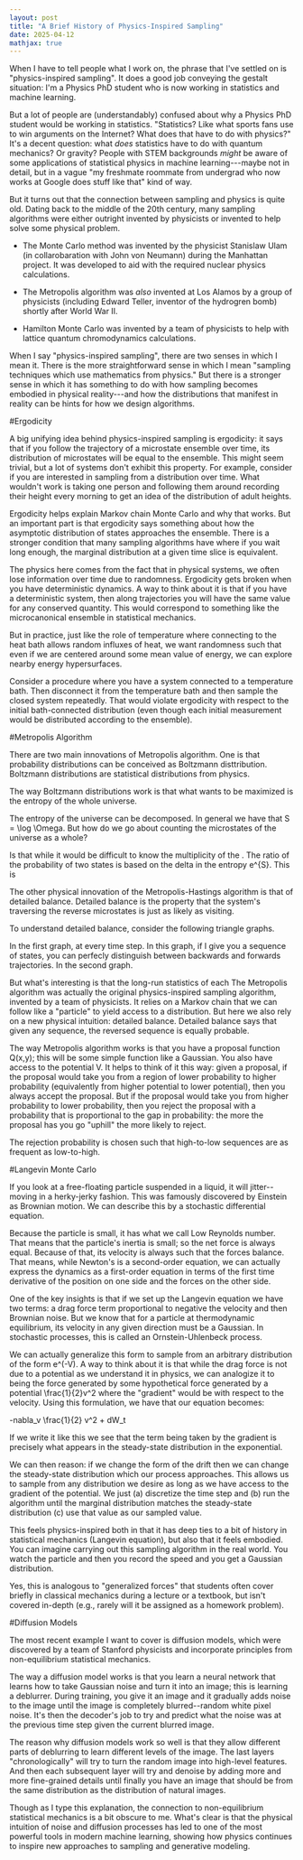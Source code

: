 ```yaml
---
layout: post
title: "A Brief History of Physics-Inspired Sampling"
date: 2025-04-12
mathjax: true
---
```


When I have to tell people what I work on, the phrase that I've settled on is "physics-inspired sampling". 
It does a good job conveying the gestalt situation: I'm a Physics PhD student who is now working in statistics
and machine learning.

But a lot of people are (understandably) confused about why a Physics PhD student would be working in statistics. 
"Statistics? Like what sports fans use to win arguments on the Internet? What does that have to do with physics?" 
It's a decent question: what *does* statistics have to do with quantum mechanics? Or gravity? 
People with STEM backgrounds *might* be aware of some applications 
of statistical physics in machine learning---maybe not in detail, but in a vague 
"my freshmate roommate from undergrad who now works at Google does stuff like that" kind of way.

But it turns out that the connection between sampling and physics is quite old. Dating back to the middle of the
20th century, many sampling algorithms were either outright invented by physicists or invented to help solve
some physical problem.

* The Monte Carlo method was invented by the physicist Stanislaw Ulam (in collarobaration with John von Neumann)
during the Manhattan project. It was developed to aid with the required
nuclear physics calculations.

* The Metropolis algorithm was *also* invented at Los Alamos by a group of physicists 
(including Edward Teller, inventor of the hydrogren bomb) shortly after World War II.

* Hamilton Monte Carlo was invented by a team of 
physicists to help with lattice quantum chromodynamics calculations.


When I say "physics-inspired sampling", there are two senses in which I mean it. 
There is the more straightforward sense in which I mean "sampling techniques which use mathematics from physics." 
But there is a stronger sense in which it has something to do with how sampling becomes embodied in 
physical reality---and how the distributions that manifest in reality can be hints for how we design algorithms.

#Ergodicity

A big unifying idea behind physics-inspired sampling is ergodicity: it says that if you follow the trajectory of a
microstate ensemble over time, its distribution of microstates will be equal to the ensemble. 
This might seem trivial, but a lot of systems don't exhibit this property. 
For example, consider if you are interested in sampling from a distribution over time. 
What wouldn't work is taking one person and following them around recording their height 
every morning to get an idea of the distribution of adult heights.

Ergodicity helps explain Markov chain Monte Carlo and why that works. 
But an important part is that ergodicity says something about how the asymptotic distribution of states 
approaches the ensemble. There is a stronger condition that many sampling algorithms 
have where if you wait long enough, the marginal distribution at a given time slice is equivalent.

The physics here comes from the fact that in physical systems, 
we often lose information over time due to randomness. Ergodicity gets broken when you have deterministic dynamics.
 A way to think about it is that if you have a deterministic system, then along trajectories you will have the same value for any conserved quantity. This would correspond to something like the microcanonical ensemble in statistical mechanics.

But in practice, just like the role of temperature where connecting to the heat bath allows random influxes of heat, we want randomness such that even if we are centered around some mean value of energy, we can explore nearby energy hypersurfaces.

Consider a procedure where you have a system connected to a temperature bath. Then disconnect it from the temperature bath and then sample the closed system repeatedly. That would violate ergodicity with respect to the initial bath-connected distribution (even though each initial measurement would be distributed according to the ensemble).

#Metropolis Algorithm

There are two main innovations of Metropolis algorithm. One is that probability distributions can be conceived
as Boltzmann disttribution. Boltzmann distributions are statistical distributions from physics.

The way Boltzmann distributions work is that what wants to be maximized is the entropy of the whole universe.

The entropy of the universe can be decomposed. In general we have that S = \log \Omega. But how do we go
about counting the microstates of the universe as a whole?

Is that while it would be difficult to know the multiplicity of the . The ratio of the probability of two
states is based on the delta in the entropy e^{S}. This is 

The other physical innovation of the Metropolis-Hastings algorithm is that of detailed balance. Detailed balance
is the property that the system's traversing the reverse microstates is just as likely as visiting. 

To understand detailed balance, consider the following triangle graphs.

In the first graph, at every time step. In this graph, if I give you a sequence of states, you can perfecly
distinguish between backwards and forwards trajectories. In the second graph.

But what's interesting is that the long-run statistics of each
The Metropolis algorithm was actually the original physics-inspired sampling algorithm, invented by a team of physicists. It relies on a Markov chain that we can follow like a "particle" to yield access to a distribution. But here we also rely on a new physical intuition: detailed balance. Detailed balance says that given any sequence, the reversed sequence is equally probable.

The way Metropolis algorithm works is that you have a proposal function Q(x,y); this will be some simple function like a Gaussian. You also have access to the potential V. It helps to think of it this way: given a proposal, if the proposal would take you from a region of lower probability to higher probability (equivalently from higher potential to lower potential), then you always accept the proposal. But if the proposal would take you from higher probability to lower probability, then you reject the proposal with a probability that is proportional to the gap in probability: the more the proposal has you go "uphill" the more likely to reject.

The rejection probability is chosen such that high-to-low sequences are as frequent as low-to-high.

#Langevin Monte Carlo

If you look at a free-floating particle suspended in a liquid, it will jitter--moving in a herky-jerky fashion. This was famously discovered by Einstein as Brownian motion. We can describe this by a stochastic differential equation.

Because the particle is small, it has what we call Low Reynolds number. That means that the particle's inertia is small; so the net force is always equal. Because of that, its velocity is always such that the forces balance. That means, while Newton's is a second-order equation, we can actually express the dynamics as a first-order equation in terms of the first time derivative of the position on one side and the forces on the other side.

One of the key insights is that if we set up the Langevin equation we have two terms: a drag force term proportional to negative the velocity and then Brownian noise. But we know that for a particle at thermodynamic equilibrium, its velocity in any given direction must be a Gaussian. In stochastic processes, this is called an Ornstein-Uhlenbeck process.

We can actually generalize this form to sample from an arbitrary distribution of the form e^(-V). A way to think about it is that while the drag force is not due to a potential as we understand it in physics, we can analogize it to being the force generated by some hypothetical force generated by a potential \frac{1}{2}v^2 where the "gradient" would be with respect to the velocity. Using this formulation, we have that our equation becomes:

-nabla_v \frac{1}{2} v^2 + dW_t

If we write it like this we see that the term being taken by the gradient is precisely what appears in the steady-state distribution in the exponential.

We can then reason: if we change the form of the drift then we can change the steady-state distribution which our process approaches. This allows us to sample from any distribution we desire as long as we have access to the gradient of the potential. We just (a) discretize the time step and (b) run the algorithm until the marginal distribution matches the steady-state distribution (c) use that value as our sampled value.

This feels physics-inspired both in that it has deep ties to a bit of history in statistical mechanics (Langevin equation), but also that it feels embodied. You can imagine carrying out this sampling algorithm in the real world. You watch the particle and then you record the speed and you get a Gaussian distribution.

Yes, this is analogous to "generalized forces" that students often cover briefly in classical mechanics during a lecture or a textbook, but isn't covered in-depth (e.g., rarely will it be assigned as a homework problem).

#Diffusion Models

The most recent example I want to cover is diffusion models, which were discovered by a team of Stanford physicists and incorporate principles from non-equilibrium statistical mechanics.

The way a diffusion model works is that you learn a neural network that learns how to take Gaussian noise and turn it into an image; this is learning a deblurrer. During training, you give it an image and it gradually adds noise to the image until the image is completely blurred--random white pixel noise. It's then the decoder's job to try and predict what the noise was at the previous time step given the current blurred image.

The reason why diffusion models work so well is that they allow different parts of deblurring to learn different levels of the image. The last layers "chronologically" will try to turn the random image into high-level features. And then each subsequent layer will try and denoise by adding more and more fine-grained details until finally you have an image that should be from the same distribution as the distribution of natural images.

Though as I type this explanation, the connection to non-equilibrium statistical mechanics is a bit obscure to me. What's clear is that the physical intuition of noise and diffusion processes has led to one of the most powerful tools in modern machine learning, showing how physics continues to inspire new approaches to sampling and generative modeling.
